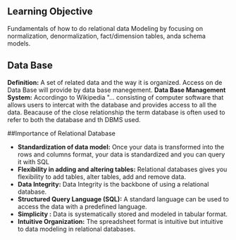 ## Learning Objective
Fundamentals of how to do relational data Modeling by focusing on normalization, denormalization, fact/dimension tables, anda schema models.

## Data Base
**Definition:** A set of related data and the way it is organized. Access on de Data Base will provide by data base manegement.
**Data Base Management System:** Accordingo to Wikipedia "... consisting of computer software that allows users to intercat with the database and provides access to all the data. Beacause of the close relationship the term database is often used to refer to both the database and th DBMS used.

##Importance of Relational Database
* **Standardization of data model:** Once your data is transformed into the rows and columns format, your data is standardized and you can query it with SQL
* **Flexibility in adding and altering tables:** Relational databases gives you flexibility to add tables, alter tables, add and remove data.
* **Data Integrity:** Data Integrity is the backbone of using a relational database.
* **Structured Query Language (SQL):** A standard language can be used to access the data with a predefined language.
* **Simplicity :** Data is systematically stored and modeled in tabular format.
* **Intuitive Organization:** The spreadsheet format is intuitive but intuitive to data modeling in relational databases. 
